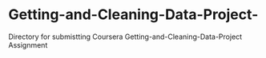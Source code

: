 # Getting-and-Cleaning-Data-Project-
Directory for submistting Coursera Getting-and-Cleaning-Data-Project Assignment 
